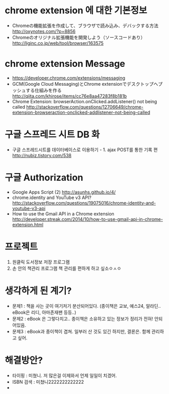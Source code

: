 
# chrome extension 에 대한 기본정보
- Chromeの機能拡張を作成して、ブラウザで読み込み、デバックする方法
  http://oxynotes.com/?p=8856
- Chromeのオリジナル拡張機能を開発しよう（ソースコードあり）
  http://liginc.co.jp/web/tool/browser/163575

# chrome extension Message
- https://developer.chrome.com/extensions/messaging
- GCM(Google Cloud Messaging)とChrome extensionでデスクトップへプッシュする仕組みを作る 
  http://qiita.com/khirose/items/cc76e8aa47283f8b181b
- Chrome Extension: browserAction.onClicked.addListener() not being called
 http://stackoverflow.com/questions/12706649/chrome-extension-browseraction-onclicked-addlistener-not-being-called

# 구글 스프레드 시트 DB 화
- 구글 스프레드시트를 데이터베이스로 이용하기 - 1. ajax POST를 통한 기록 편
  http://nubiz.tistory.com/538

# 구글 Authorization
- Google Apps Script (2) 
  http://asunhs.github.io/4/
- chrome.identity and YouTube v3 API?
  http://stackoverflow.com/questions/19075016/chrome-identity-and-youtube-v3-api
- How to use the Gmail API in a Chrome extension
  http://developer.streak.com/2014/10/how-to-use-gmail-api-in-chrome-extension.html

# 프로젝트
 1. 원클릭 도서정보 저장 프로그램
 2. 손 안의 책관리 프로그램
 책 관리를 편하게 하고 싶소ㅇㅅㅇ

# 생각하게 된 계기? 
- 문제1 : 책을 사는 곳이 여기저기 분산되어있다. (종이책은 교보, 예스24, 알라딘.. eBook은 리디, 아마존재팬 등등..)
- 문제2 : eBook 은 그렇다치고.. 종이책은 소유하고 있는 정보가 정리가 전혀! 안되어있음.
- 문제3 : eBook과 종이책이 겹쳐. 일부러 산 것도 있긴 하지만, 결론은. 함께 관리하고 싶어.

# 해결방안? 
- 타이핑 : 미쳤니. 저 많은걸 이제와서 언제 일일이 치겠어. 
- ISBN 검색 : 미쳤니2222222222222
- 

